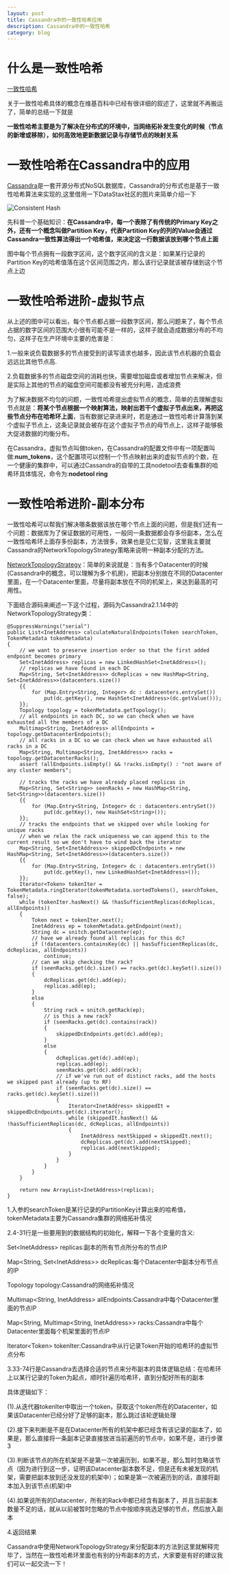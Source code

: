 ```yaml
---
layout: post
title: Cassandra中的一致性哈希应用
description: Cassandra中的一致性哈希
category: blog
---
```


什么是一致性哈希
======

[一致性哈希](https://zh.wikipedia.org/wiki/%E4%B8%80%E8%87%B4%E5%93%88%E5%B8%8C)

关于一致性哈希具体的概念在维基百科中已经有很详细的叙述了，这里就不再搬运了，简单的总结一下就是

**一致性哈希主要是为了解决在分布式的环境中，当网络拓补发生变化的时候（节点的新增或移除），如何高效地更新数据记录与存储节点的映射关系**

一致性哈希在Cassandra中的应用
======

[Cassandra](http://cassandra.apache.org/)是一套开源分布式NoSQL数据库，Cassandra的分布式也是基于一致性哈希算法来实现的,这里借用一下DataStax社区的图片来简单介绍一下

![Consistent Hash](http://docs.datastax.com/en/cassandra/3.x/cassandra/images/arc_hashValueRange.png)

先科普一个基础知识：**在Cassandra中，每一个表除了有传统的Primary Key之外，还有一个概念叫做Partition Key，代表Partition Key的列的Value会通过Cassandra一致性算法得出一个哈希值，来决定这一行数据该放到哪个节点上面**

图中每个节点拥有一段数字区间，这个数字区间的含义是：如果某行记录的Partition Key的哈希值落在这个区间范围之内，那么该行记录就该被存储到这个节点上边

一致性哈希进阶-虚拟节点
============

从上述的图中可以看出，每个节点都占据一段数字区间，那么问题来了，每个节点占据的数字区间的范围大小很有可能不是一样的，这样子就会造成数据分布的不均匀，这样子在生产环境中主要的危害是：

1.一般来说负载数据多的节点接受到的读写请求也越多，因此该节点机器的负载会远远比其他节点高. 

2.负载数据多的节点磁盘空间的消耗也快，需要增加磁盘或者增加节点来解决，但是实际上其他的节点的磁盘空间可能都没有被充分利用，造成浪费

为了解决数据不均匀的问题，一致性哈希提出虚拟节点的概念，简单的去理解虚拟节点就是：**将某个节点根据一个映射算法，映射出若干个虚拟子节点出来，再把这些节点分布在哈希环上面**，当有数据记录进来时，若是通过一致性哈希计算落到某个虚拟子节点上，这条记录就会被存在这个虚拟子节点的母节点上，这样子能够极大促进数据的均衡分布。

在Cassandra，虚拟节点叫做token，在Cassandra的配置文件中有一项配置叫做:**num_tokens**，这个配置项可以控制一个节点映射出来的虚拟节点的个数，在一个健康的集群中，可以通过Cassandra的自带的工具nodetool去查看集群的哈希环具体情况，命令为:**nodetool ring**

一致性哈希进阶-副本分布
========

一致性哈希可以帮我们解决哪条数据该放在哪个节点上面的问题，但是我们还有一个问题：数据库为了保证数据的可用性，一般同一条数据都会存多份副本，怎么在一致性哈希环上面存多份副本，方法很多，效果也是见仁见智，这里我主要就Cassandra的NetworkTopologyStrategy策略来说明一种副本分配的方法。

[NetworkTopologyStrategy](http://docs.datastax.com/en/cassandra/3.x/cassandra/architecture/archDataDistributeReplication.html)：简单的来说就是：当有多个Datacenter的时候(Cassandra中的概念，可以理解为多个机房)，把副本分别放在不同的Datacenter里面，在一个Datacenter里面，尽量将副本放在不同的机架上，来达到最高的可用性。

下面结合源码来阐述一下这个过程，源码为Cassandra2.1.14中的NetworkTopologyStrategy类：

    @SuppressWarnings("serial")
    public List<InetAddress> calculateNaturalEndpoints(Token searchToken, TokenMetadata tokenMetadata)
    {
        // we want to preserve insertion order so that the first added endpoint becomes primary
        Set<InetAddress> replicas = new LinkedHashSet<InetAddress>();
        // replicas we have found in each DC
        Map<String, Set<InetAddress>> dcReplicas = new HashMap<String, Set<InetAddress>>(datacenters.size())
        {{
            for (Map.Entry<String, Integer> dc : datacenters.entrySet())
                put(dc.getKey(), new HashSet<InetAddress>(dc.getValue()));
        }};
        Topology topology = tokenMetadata.getTopology();
        // all endpoints in each DC, so we can check when we have exhausted all the members of a DC
        Multimap<String, InetAddress> allEndpoints = topology.getDatacenterEndpoints();
        // all racks in a DC so we can check when we have exhausted all racks in a DC
        Map<String, Multimap<String, InetAddress>> racks = topology.getDatacenterRacks();
        assert !allEndpoints.isEmpty() && !racks.isEmpty() : "not aware of any cluster members";

        // tracks the racks we have already placed replicas in
        Map<String, Set<String>> seenRacks = new HashMap<String, Set<String>>(datacenters.size())
        {{
            for (Map.Entry<String, Integer> dc : datacenters.entrySet())
                put(dc.getKey(), new HashSet<String>());
        }};
        // tracks the endpoints that we skipped over while looking for unique racks
        // when we relax the rack uniqueness we can append this to the current result so we don't have to wind back the iterator
        Map<String, Set<InetAddress>> skippedDcEndpoints = new HashMap<String, Set<InetAddress>>(datacenters.size())
        {{
            for (Map.Entry<String, Integer> dc : datacenters.entrySet())
                put(dc.getKey(), new LinkedHashSet<InetAddress>());
        }};
        Iterator<Token> tokenIter = TokenMetadata.ringIterator(tokenMetadata.sortedTokens(), searchToken, false);
        while (tokenIter.hasNext() && !hasSufficientReplicas(dcReplicas, allEndpoints))
        {
            Token next = tokenIter.next();
            InetAddress ep = tokenMetadata.getEndpoint(next);
            String dc = snitch.getDatacenter(ep);
            // have we already found all replicas for this dc?
            if (!datacenters.containsKey(dc) || hasSufficientReplicas(dc, dcReplicas, allEndpoints))
                continue;
            // can we skip checking the rack?
            if (seenRacks.get(dc).size() == racks.get(dc).keySet().size())
            {
                dcReplicas.get(dc).add(ep);
                replicas.add(ep);
            }
            else
            {
                String rack = snitch.getRack(ep);
                // is this a new rack?
                if (seenRacks.get(dc).contains(rack))
                {
                    skippedDcEndpoints.get(dc).add(ep);
                }
                else
                {
                    dcReplicas.get(dc).add(ep);
                    replicas.add(ep);
                    seenRacks.get(dc).add(rack);
                    // if we've run out of distinct racks, add the hosts we skipped past already (up to RF)
                    if (seenRacks.get(dc).size() == racks.get(dc).keySet().size())
                    {
                        Iterator<InetAddress> skippedIt = skippedDcEndpoints.get(dc).iterator();
                        while (skippedIt.hasNext() && !hasSufficientReplicas(dc, dcReplicas, allEndpoints))
                        {
                            InetAddress nextSkipped = skippedIt.next();
                            dcReplicas.get(dc).add(nextSkipped);
                            replicas.add(nextSkipped);
                        }
                    }
                }
            }
        }

        return new ArrayList<InetAddress>(replicas);
    }

1.入参的searchToken是某行记录的PartitionKey计算出来的哈希值，tokenMetadata主要为Cassandra集群的网络拓补情况

2.4-31行是一些要用到的数据结构的初始化，解释一下各个变量的含义:

Set\<InetAddress\> replicas:副本的所有节点所分布的节点IP

Map\<String, Set\<InetAddress\>\> dcReplicas:每个Datacenter中副本分布节点的IP

Topology topology:Cassandra的网络拓补情况

Multimap\<String, InetAddress\> allEndpoints:Cassandra中每个Datacenter里面的节点IP

Map\<String, Multimap\<String, InetAddress\>\> racks:Cassandra中每个Datacenter里面每个机架里面的节点IP

Iterator\<Token\> tokenIter:Cassandra中从行记录Token开始的哈希环的虚拟节点分布

3.33-74行是Cassandra去选择合适的节点来分布副本的具体逻辑总结：在哈希环上以某行记录的Token为起点，顺时针遍历哈希环，直到分配好所有的副本

具体逻辑如下：

(1).从迭代器tokenIter中取出一个token，获取这个token所在的Datacenter，如果该Datacenter已经分好了足够的副本，那么跳过该轮逻辑处理

(2).接下来判断是不是在Datacenter所有的机架中都已经含有该记录的副本了，如果是，那么直接将一条副本记录直接放进当前遍历的节点中，如果不是，进行步骤3

(3).判断该节点的所在机架是不是第一次被遍历到，如果不是，那么暂时忽略该节点（因为进行到这一步，证明该Datacenter副本数不足，但是还有未被发现的机架，需要把副本放到还没发现的机架中）；如果是第一次被遍历到的话，直接将副本加入到该节点(机架)中

(4).如果说所有的Datacenter，所有的Rack中都已经含有副本了，并且当前副本数量不足的话，就从以前被暂时忽略的节点中按顺序挑选足够的节点，然后放入副本


4.返回结果

Cassandra中使用NetworkTopologyStrategy来分配副本的方法到这里就解释完毕了，当然在一致性哈希环里面也有别的分布副本的方式，大家要是有好的建议我们可以一起交流一下！

